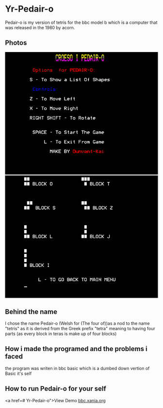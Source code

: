# Yr-Pedair-o
Pedair-o is my version of tetris for the bbc model b which is a computer that was released in the 1980 by acorn.
## Photos
![alt text](https://raw.githubusercontent.com/Dunvantkai/Yr-Pedair-o/main/Programs_Photos/titleV2.bmp)
![alt text](https://raw.githubusercontent.com/Dunvantkai/Yr-Pedair-o/main/Programs_Photos/blocksV2.bmp)
## Behind the name
I chose the name Pedair-o (Welsh for (The four of))as a nod to the name "tetris" as it is derived from the Greek prefix "tetra" meaning to having four parts (as every block in teras is make up of four blocks)
## How i made the programed and the problems i faced
the program was writen in bbc basic which is a dumbed down vertion of Basic it's self
## How to run  Pedair-o for your self 
<a href=# Yr-Pedair-o">View Demo</a>
[bbc.xania.org](https://bbc.xania.org/)

